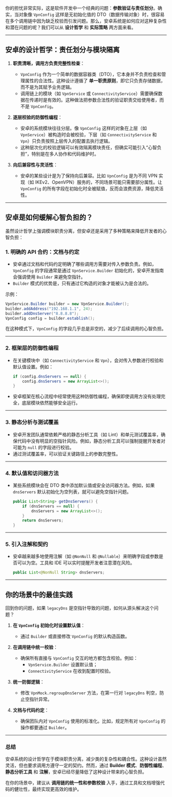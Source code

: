 你的担忧非常实际，这是软件开发中一个经典的问题：**参数验证与责任划分**。确实，当对象像 `VpnConfig` 这样是无初始化值的 DTO（数据传输对象）时，很容易在多个调用链中因为缺乏校验而引发问题。那么，安卓系统是如何应对这种复杂性和潜在问题的呢？我们可以从 **设计哲学** 和 **实际策略** 两方面来看。

---

## **安卓的设计哲学：责任划分与模块隔离**

1. **职责清晰，调用方负责完整性检查**：
   - `VpnConfig` 作为一个简单的数据容器类（DTO），它本身并不负责检查和管理属性的合法性。这种设计遵循了 **单一职责原则**，即它只负责存储数据，而不是为其赋予业务逻辑。
   - 调用链上的模块（如 `VpnService` 或 `ConnectivityService`）需要确保数据在传递时是有效的。这种做法把参数合法性的验证职责交给使用者，而不是 `VpnConfig`。

2. **逐层校验的防御性编程**：
   - 安卓的系统模块往往分层。像 `VpnConfig` 这样的对象在上层（如 `VpnService`）被构造时会被校验，下层（如 `ConnectivityService` 和 `Vpn`）只负责按照上层传入的配置去执行逻辑。
   - 这种层次化的校验逻辑可以有效隔离模块责任，但确实可能引入“心智负担”，特别是在多人协作和代码维护时。

3. **向后兼容性与灵活性**：
   - 安卓的某些设计是为了保持向后兼容。比如 `VpnConfig` 是为不同 VPN 实现（如 IKEv2、OpenVPN）服务的，不同场景可能只需要部分属性。让 `VpnConfig` 的所有字段在初始化时全被赋值，反而会浪费资源，降低灵活性。

---

## **安卓是如何缓解心智负担的？**

虽然设计哲学上强调模块职责分离，但安卓还是采用了多种策略来降低开发者的心智负担：

### 1. **明确的 API 合约：文档与约定**
   - 安卓通过文档和代码约定明确了哪些调用方需要对传入参数负责。例如，`VpnConfig` 的字段通常是通过 `VpnService.Builder` 初始化的，安卓开发指南会强调使用 `Builder` 来避免空指针。
   - `Builder` 模式的优势是，只有通过它构造的对象才能被认为是合法的。

   示例：
   ```java
   VpnService.Builder builder = new VpnService.Builder();
   builder.addAddress("192.168.1.1", 24);
   builder.addDnsServer("8.8.8.8");
   VpnConfig config = builder.establish();
   ```

   在这种模式下，`VpnConfig` 的字段几乎总是非空的，减少了后续调用的心智负担。

---

### 2. **框架层的防御性编程**
   - 在关键模块中（如 `ConnectivityService` 和 `Vpn`），会对传入参数进行校验和默认值设置。例如：
     ```java
     if (config.dnsServers == null) {
         config.dnsServers = new ArrayList<>();
     }
     ```
   - 安卓框架在核心流程中经常使用这种防御性编程，确保即使调用方没有处理完全，底层模块依然能够安全运行。

---

### 3. **静态分析与测试覆盖**
   - 安卓开发团队通常依赖严格的静态分析工具（如 Lint）和单元测试覆盖率，确保代码中没有明显的空指针风险。例如，静态分析工具可以强制提醒开发者对可能为 `null` 的字段进行校验。
   - 通过测试覆盖率，可以验证关键路径上的参数完整性。

---

### 4. **默认值和访问器方法**
   - 某些系统模块会在 DTO 类中添加默认值或安全访问器方法。例如，如果 `dnsServers` 默认初始化为空列表，就可以避免空指针问题。
     ```java
     public List<String> getDnsServers() {
         if (dnsServers == null) {
             dnsServers = new ArrayList<>();
         }
         return dnsServers;
     }
     ```

---

### 5. **引入注解和契约**
   - 安卓越来越多地使用注解（如 `@NonNull` 和 `@Nullable`）来明确字段或参数是否可以为空。工具和 IDE 可以实时提醒开发者注意潜在风险。
     ```java
     public List<@NonNull String> dnsServers;
     ```

---

## **你的场景中的最佳实践**

回到你的问题，如果 `legacyDns` 是空指针导致的问题，如何从源头解决这个问题？

1. **在 `VpnConfig` 初始化时设置默认值**：
   - 通过 `Builder` 或直接修改 `VpnConfig` 的默认构造函数。

2. **在调用链中统一校验**：
   - 确保所有直接与 `VpnConfig` 交互的地方都包含校验。例如：
     - `VpnService.Builder` 设置默认值；
     - `ConnectivityService` 在收到配置时校验。

3. **统一防御逻辑**：
   - 修改 `VpnMock.regroupDnsServer` 方法，在第一行对 `legacyDns` 判空，防止空指针异常。

4. **文档与代码约定**：
   - 确保团队内对 `VpnConfig` 使用的标准化。比如，规定所有对 `VpnConfig` 的操作都要通过 `Builder`。

---

### 总结

安卓系统的设计哲学在于模块职责分离，减少类的复杂性和耦合性。这种设计虽然灵活，但也要求调用方遵守一定的契约。然而，通过 **Builder 模式**、**防御性编程**、**静态分析工具** 和 **注解**，安卓已经尽量降低了这种设计带来的心智负担。

在你的场景中，建议从 **调用链的统一性和参数校验** 入手，通过工具和文档增强代码的健壮性，最终实现更高效的维护。
